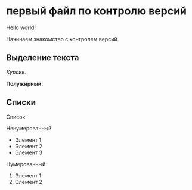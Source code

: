 # первый файл по контролю версий
Hello wqrld!

Начинаем знакомство с контролем версий.

## Выделение текста
*Курсив.*

**Полужирный.**

## Списки
Список:

Ненумерованный

* Элемент 1
* Элемент 2
* Элемент 3

Нумерованный

1. Элемент 1
2. Элемент 2
